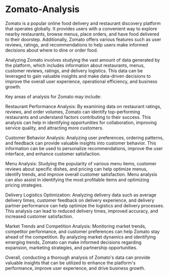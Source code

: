 # Zomato-Analysis

Zomato is a popular online food delivery and restaurant discovery platform that operates globally. It provides users with a convenient way to explore nearby restaurants, browse menus, place orders, and have food delivered to their doorstep. Additionally, Zomato offers various features such as user reviews, ratings, and recommendations to help users make informed decisions about where to dine or order food.

Analyzing Zomato involves studying the vast amount of data generated by the platform, which includes information about restaurants, menus, customer reviews, ratings, and delivery logistics. This data can be leveraged to gain valuable insights and make data-driven decisions to improve the overall user experience, operational efficiency, and business growth.

Key areas of analysis for Zomato may include:

Restaurant Performance Analysis: By examining data on restaurant ratings, reviews, and order volumes, Zomato can identify top-performing restaurants and understand factors contributing to their success. This analysis can help in identifying opportunities for collaboration, improving service quality, and attracting more customers.

Customer Behavior Analysis: Analyzing user preferences, ordering patterns, and feedback can provide valuable insights into customer behavior. This information can be used to personalize recommendations, improve the user interface, and enhance customer satisfaction.

Menu Analysis: Studying the popularity of various menu items, customer reviews about specific dishes, and pricing can help optimize menus, identify trends, and improve overall customer satisfaction. Menu analysis can also assist in identifying the most profitable items and optimizing pricing strategies.

Delivery Logistics Optimization: Analyzing delivery data such as average delivery times, customer feedback on delivery experience, and delivery partner performance can help optimize the logistics and delivery processes. This analysis can lead to reduced delivery times, improved accuracy, and increased customer satisfaction.

Market Trends and Competition Analysis: Monitoring market trends, competitor performance, and customer preferences can help Zomato stay ahead of the competition. By analyzing market dynamics and identifying emerging trends, Zomato can make informed decisions regarding expansion, marketing strategies, and partnership opportunities.

Overall, conducting a thorough analysis of Zomato's data can provide valuable insights that can be utilized to enhance the platform's performance, improve user experience, and drive business growth.
